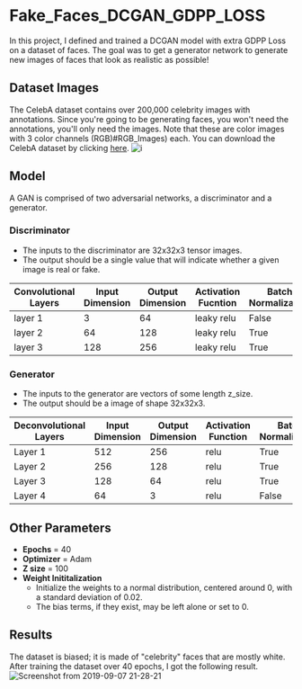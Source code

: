 # Fake_Faces_DCGAN_GDPP_LOSS

In this project, I defined and trained a DCGAN model with extra GDPP Loss on a dataset of faces. The goal was to get a generator network to generate new images of faces that look as realistic as possible!
## Dataset Images
The CelebA dataset contains over 200,000 celebrity images with annotations. Since you're going to be generating faces, you won't need the annotations, you'll only need the images. Note that these are color images with 3 color channels (RGB)#RGB_Images) each. You can download the CelebA dataset by clicking [here](http://mmlab.ie.cuhk.edu.hk/projects/CelebA.html).
![i](https://user-images.githubusercontent.com/42621149/64477310-97f2c180-d1b7-11e9-9fbf-e619a741e20e.png)

## Model
A GAN is comprised of two adversarial networks, a discriminator and a generator.
### Discriminator
* The inputs to the discriminator are 32x32x3 tensor images.
* The output should be a single value that will indicate whether a given image is real or fake.

Convolutional Layers | Input Dimension | Output Dimension |  Activation Fucntion | Batch Normalization
------ | ----- | ------ |  ------------------- | ------
layer 1 | 3 | 64 | leaky relu | False
layer 2 | 64 | 128 | leaky relu | True
layer 3 | 128 | 256 | leaky relu | True
### Generator
* The inputs to the generator are vectors of some length z_size.
* The output should be a image of shape 32x32x3.

Deconvolutional Layers | Input Dimension | Output Dimension | Activation Function | Batch Normalization
---------------------- | ----- | ------ | ------------------- | ------
Layer 1 | 512 | 256 | relu | True
Layer 2 | 256 | 128 | relu | True
Layer 3 | 128 | 64 | relu | True
Layer 4 | 64 | 3 | relu | False
## Other Parameters
* **Epochs** = 40
* **Optimizer** = Adam
* **Z size** = 100
* **Weight Inititalization**
  * Initialize the weights to a normal distribution, centered around 0, with a standard deviation of 0.02.
  * The bias terms, if they exist, may be left alone or set to 0.
## Results
The dataset is biased; it is made of "celebrity" faces that are mostly white. After training the dataset over 40 epochs, I got the following result.
![Screenshot from 2019-09-07 21-28-21](https://user-images.githubusercontent.com/42621149/64477229-8a890780-d1b6-11e9-9ccf-d560e768c1ae.png)
